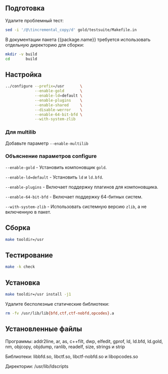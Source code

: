 <package-info :package="package" showsbu2></package-info>

<script>
		new Vue({
		el: '#main',
		data: { package: {} },
		mounted: function () {
				this.getPackage('binutils');
		},
		methods: {
			getPackage: function(name) {
					getPackage(name)
					.then(response => this.package = response);
			},
		}
  })
</script>

## Подготовка

Удалите проблемный тест:

```bash
sed -i '/@\tincremental_copy/d' gold/testsuite/Makefile.in
```

В документации пакета {{package.name}} требуется использовать отдельную директорию для сборки:

```bash
mkdir -v build
cd       build
```

## Настройка


```bash
../configure --prefix=/usr       \
             --enable-gold       \
             --enable-ld=default \
             --enable-plugins    \
             --enable-shared     \
             --disable-werror    \
             --enable-64-bit-bfd \
             --with-system-zlib  
```

### Для multilib

Добавьте параметр `--enable-multilib`

### Объяснение параметров configure

`--enable-gold` - Установить компоновщик `gold`.

`--enable-ld=default` - Установить `ld` и `ld.bfd`.

`--enable-plugins` - Включает поддержку плагинов для компоновщика.

`--enable-64-bit-bfd` - Включает поддержку 64-битных систем.

`--with-system-zlib` - Использовать системную версию `zlib`, а не включенную в пакет.

## Сборка


```bash
make tooldir=/usr
```
## Тестирование

```bash
make -k check
```

## Установка

```bash
make tooldir=/usr install -j1
```
 
Удалите бесполезные статические библиотеки:

```bash
rm -fv /usr/lib/lib{bfd,ctf,ctf-nobfd,opcodes}.a
```

## Установленные файлы

Программы: addr2line, ar, as, c++filt, dwp, elfedit, gprof, ld, ld.bfd, ld.gold, nm, objcopy, objdump, ranlib, readelf, size, strings и strip

Библиотеки: libbfd.so, libctf.so, libctf-nobfd.so и libopcodes.so

Директории: /usr/lib/ldscripts

